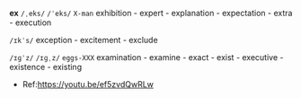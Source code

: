 **ex**
`/ˌeks/`  `/ˈeks/` `X-man`
exhibition - expert - explanation - expectation - extra - execution

`/ɪkˈs/` 
exception - excitement - exclude

`/ɪɡˈz/` `/ɪɡˌz/` `eggs-XXX`
examination - examine - exact - exist - executive - existence - existing


- Ref:https://youtu.be/ef5zvdQwRLw